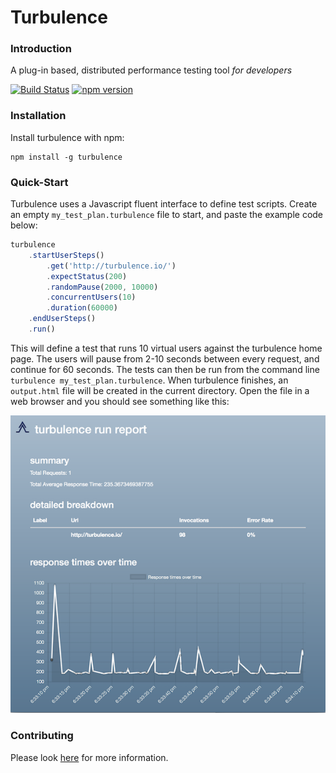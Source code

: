 # Turbulence
### Introduction
A plug-in based, distributed performance testing tool *for developers*

[![Build Status](https://travis-ci.org/njenan/turbulence.svg?branch=master)](https://travis-ci.org/njenan/turbulence)
[![npm version](https://badge.fury.io/js/turbulence.svg)](https://badge.fury.io/js/turbulence)


### Installation

Install turbulence with npm:

    npm install -g turbulence


### Quick-Start
Turbulence uses a Javascript fluent interface to define test scripts.  Create an empty `my_test_plan.turbulence` file to start, and paste the example code below:

```javascript
turbulence
    .startUserSteps()
        .get('http://turbulence.io/')
        .expectStatus(200)
        .randomPause(2000, 10000)
        .concurrentUsers(10)
        .duration(60000)
    .endUserSteps()
    .run()
```

This will define a test that runs 10 virtual users against the turbulence home page.  The users will pause from 2-10 seconds between every request, and continue for 60 seconds.  The tests can then be run from the command line `turbulence my_test_plan.turbulence`.  When turbulence finishes, an `output.html` file will be created in the current directory.  Open the file in a web browser and you should see something like this:

![Example Turbulence Report](./example-report.png)

### Contributing

Please look [here](./CONTRIBUTORS.md) for more information.
